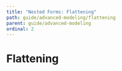 ```yaml
---
title: "Nested Forms: Flattening"
path: guide/advanced-modeling/flattening
parent: guide/advanced-modeling
ordinal: 2
---
```

# Flattening

<div pbl-example-view="pbl-flattening-example"></div>
